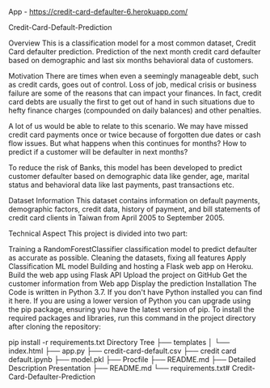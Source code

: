 App - https://credit-card-defaulter-6.herokuapp.com/


Credit-Card-Default-Prediction

Overview
This is a classification model for a most common dataset, Credit Card defaulter prediction. Prediction of the next month credit card defaulter based on demographic and last six months behavioral data of customers.

Motivation
There are times when even a seemingly manageable debt, such as credit cards, goes out of control. Loss of job, medical crisis or business failure are some of the reasons that can impact your finances. In fact, credit card debts are usually the first to get out of hand in such situations due to hefty finance charges (compounded on daily balances) and other penalties.

A lot of us would be able to relate to this scenario. We may have missed credit card payments once or twice because of forgotten due dates or cash flow issues. But what happens when this continues for months? How to predict if a customer will be defaulter in next months?

To reduce the risk of Banks, this model has been developed to predict customer defaulter based on demographic data like gender, age, marital status and behavioral data like last payments, past transactions etc.

Dataset Information
This dataset contains information on default payments, demographic factors, credit data, history of payment, and bill statements of credit card clients in Taiwan from April 2005 to September 2005.

Technical Aspect
This project is divided into two part:

Training a RandomForestClassifier classification model to predict defaulter as accurate as possible.
Cleaning the datasets, fixing all features
Apply Classification ML model
Building and hosting a Flask web app on Heroku.
Build the web app using Flask API
Upload the project on GitHub
Get the customer information from Web app
Display the prediction
Installation
The Code is written in Python 3.7. If you don't have Python installed you can find it here. If you are using a lower version of Python you can upgrade using the pip package, ensuring you have the latest version of pip. To install the required packages and libraries, run this command in the project directory after cloning the repository:

pip install -r requirements.txt
Directory Tree
├── templates 
│   └── index.html
├── app.py
├── credit-card-default.csv
├── credit card default.ipynb
├── model.pkl
├── Procfile
├── README.md
├── Detailed Description Presentation
├── README.md
└── requirements.txt# Credit-Card-Defaulter-Prediction

